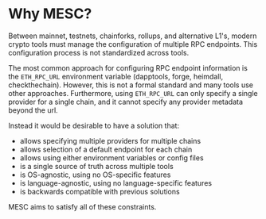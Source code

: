 # Why MESC?

Between mainnet, testnets, chainforks, rollups, and alternative L1's, modern crypto tools must manage the configuration of multiple RPC endpoints. This configuration process is not standardized across tools.

The most common approach for configuring RPC endpoint information is the `ETH_RPC_URL` environment variable (dapptools, forge, heimdall, checkthechain). However, this is not a formal standard and many tools use other approaches. Furthermore, using `ETH_RPC_URL` can only specify a single provider for a single chain, and it cannot specify any provider metadata beyond the url.

Instead it would be desirable to have a solution that:
- allows specifying multiple providers for multiple chains
- allows selection of a default endpoint for each chain
- allows using either environment variables or config files
- is a single source of truth across multiple tools
- is OS-agnostic, using no OS-specific features
- is language-agnostic, using no language-specific features
- is backwards compatible with previous solutions

MESC aims to satisfy all of these constraints.
